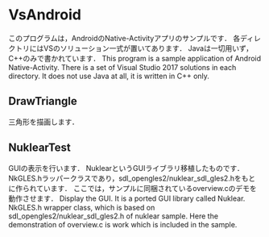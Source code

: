 # VsAndroid
このプログラムは，AndroidのNative-Activityアプリのサンプルです．
各ディレクトリにはVSのソリューション一式が置いてあります．
Javaは一切用いず，C++のみで書かれています．
This program is a sample application of Android Native-Activity.
There is a set of Visual Studio 2017 solutions in each directory.
It does not use Java at all, it is written in C++ only.

## DrawTriangle
三角形を描画します．

## NuklearTest
GUIの表示を行います．
NuklearというGUIライブラリ移植したものです．
NkGLES.hラッパークラスであり，sdl_opengles2/nuklear_sdl_gles2.hをもとに作られています．
ここでは，サンプルに同梱されているoverview.cのデモを動作させます．
Display the GUI.
It is a ported GUI library called Nuklear.
NkGLES.h wrapper class, which is based on sdl_opengles2/nuklear_sdl_gles2.h of nuklear sample.
Here the demonstration of overview.c is work which is included in the sample.
